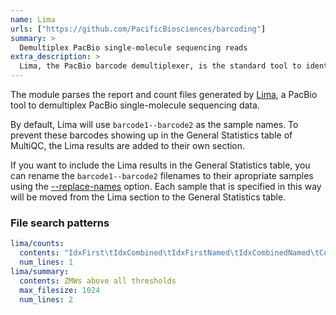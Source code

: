 ```yaml
---
name: Lima
urls: ["https://github.com/PacificBiosciences/barcoding"]
summary: >
  Demultiplex PacBio single-molecule sequencing reads
extra_description: >
  Lima, the PacBio barcode demultiplexer, is the standard tool to identify barcode sequences in PacBio single-molecule sequencing data. Starting in SMRT Link v5.1.0, it is the tool that powers the Demultiplex Barcodes GUI-based analysis application.
---
```


The module parses the report and count files generated by
[Lima](https://github.com/PacificBiosciences/barcoding), a PacBio tool to
demultiplex PacBio single-molecule sequencing data.

By default, Lima will use `barcode1--barcode2` as the sample names. To prevent
these barcodes showing up in the General Statistics table of MultiQC, the Lima
results are added to their own section.

If you want to include the Lima results in the General Statistics table, you
can rename the `barcode1--barcode2` filenames to their apropriate samples using
the [--replace-names](https://multiqc.info/docs/#sample-name-replacement)
option. Each sample that is specified in this way will be moved from the Lima
section to the General Statistics table.

### File search patterns

```yaml
lima/counts:
  contents: "IdxFirst\tIdxCombined\tIdxFirstNamed\tIdxCombinedNamed\tCounts\tMeanScore"
  num_lines: 1
lima/summary:
  contents: ZMWs above all thresholds
  max_filesize: 1024
  num_lines: 2
```
